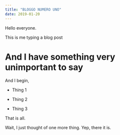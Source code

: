 ```yaml
---
title: "BLOGGO NUMERO UNO"
date: 2019-01-20
---
```


Hello everyone. 

This is me typing a blog post

# And I have something very unimportant to say

And I begin,

- Thing 1

- Thing 2

- Thing 3

That is all.

Wait, I just thought of one more thing. Yep, there it is.
